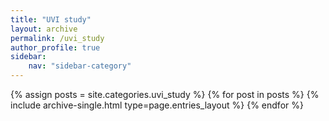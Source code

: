 ```yaml
---
title: "UVI study"
layout: archive
permalink: /uvi_study
author_profile: true
sidebar:
    nav: "sidebar-category"
---
```


{% assign posts = site.categories.uvi_study %}
{% for post in posts %} {% include archive-single.html type=page.entries_layout %} {% endfor %}